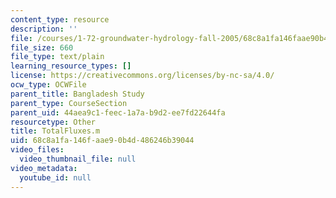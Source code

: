 ```yaml
---
content_type: resource
description: ''
file: /courses/1-72-groundwater-hydrology-fall-2005/68c8a1fa146faae90b4d486246b39044_TotalFluxes.m
file_size: 660
file_type: text/plain
learning_resource_types: []
license: https://creativecommons.org/licenses/by-nc-sa/4.0/
ocw_type: OCWFile
parent_title: Bangladesh Study
parent_type: CourseSection
parent_uid: 44aea9c1-feec-1a7a-b9d2-ee7fd22644fa
resourcetype: Other
title: TotalFluxes.m
uid: 68c8a1fa-146f-aae9-0b4d-486246b39044
video_files:
  video_thumbnail_file: null
video_metadata:
  youtube_id: null
---
```

